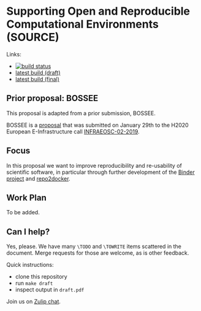 # Supporting Open and Reproducible Computational Environments (SOURCE)

Links:

- [![build status](https://github.com/minrk/horizon-widera-2022/actions/workflows/build.yaml/badge.svg)](https://github.com/minrk/horizon-widera-2022/actions/workflows/build.yaml)
- [latest build (draft)](https://nightly.link/minrk/horizon-widera-2022/workflows/build.yaml/main/draft.pdf.zip?status=completed)
- [latest build (final)](https://nightly.link/minrk/horizon-widera-2022/workflows/build.yaml/main/final.pdf.zip?status=completed)


## Prior proposal: BOSSEE

This proposal is adapted from a prior submission, BOSSEE.

BOSSEE is a [proposal](submitted.pdf) that was submitted on January
29th to the H2020 European E-Infrastructure call
[INFRAEOSC-02-2019](https://ec.europa.eu/info/funding-tenders/opportunities/portal/screen/opportunities/topic-details/infraeosc-02-2019).


## Focus

In this proposal we want to improve reproducibility and re-usability of scientific software, in particular through further development of the [Binder project](https://jupyter.org/binder) and [repo2docker](https://jupyter.org/binder#repo2docker).


## Work Plan

<!-- <img src="https://github.com/bossee-project/proposal/blob/master/images/workpackages.svg" width="75%"> -->

To be added.

<!--
## Positions

If accepted (notifications around June) the project will start around
January 2023. and will open about 11 postdoc or research software
engineer positions in our various institutions.
-->

## Can I help?

Yes, please. We have many `\TODO` and `\TOWRITE` items scattered in the
document. Merge requests for those are welcome, as is other feedback.

Quick instructions:

- clone this repository
- run `make draft`
- inspect output in `draft.pdf`

Join us on [Zulip chat](https://source.mpsd.mpg.de).

<!--
## Stay tuned

- [Twitter](https://twitter.com/ProjectBOSSEE)

- [Slack channel](https://bossee.slack.com/)

## [Notes for authors](Contributing.md)
-->
